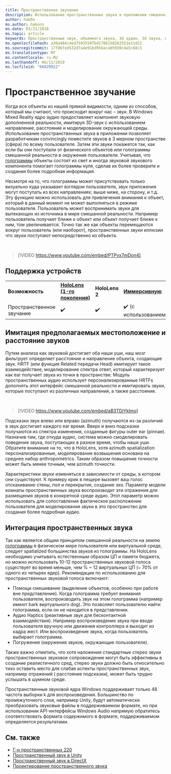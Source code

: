 ```yaml
---
title: Пространственное звучание
description: Использование пространственных звука в приложении смешанная реальность позволяет convincingly размещать звуков в трехмерном пространстве.
author: hak0n
ms.author: hakons
ms.date: 03/21/2018
ms.topic: article
keywords: Пространственные звук, объемного звука, 3d аудио, 3d звука, пространственных аудио
ms.openlocfilehash: a30a484c4e47593556fbd1786158262551e11d22
ms.sourcegitcommit: 17f86fed532d7a4e91bd95baca05930c4a5c68c5
ms.translationtype: MT
ms.contentlocale: ru-RU
ms.lasthandoff: 06/11/2019
ms.locfileid: "66829922"
---
```

# <a name="spatial-sound"></a>Пространственное звучание

Когда все объекты из нашей прямой видимости, одним из способов, который мы считают, что происходит вокруг нас – звук. В Windows Mixed Reality ядро аудио предоставляет компонент звуковую дополненной реальности, имитируя 3D-звук с использованием направление, расстояние и моделирование окружающей среды. Использование пространственных звука в приложении позволяет разработчикам convincingly поместите звуков в 3 мерном пространстве (сфера) по всему пользователя. Затем эти звуки покажется так, как если бы они поступали от физического объектов или голограммы смешанной реальности в окружения пользователя. Учитывая, что [голограммы](hologram.md) объекты состоят из свет и иногда звуковой звукового компонента помогает голограммы нуля, сделав их более проверите и создании более подробная информация.

Несмотря на то, что голограммы может присутствовать только визуально куда указывает взглядом пользователя, звук приложения могут поступать из всех направлениях; выше ниже, на сторону, и т.д. Эту функцию можно использовать для привлечения внимания к объект, который в данный момент не может выполняться в режиме пользователя. Пользователь может воспринимать звуки для вытекающих из источника в мире смешанной реальности. Например пользователь получает ближе к объект или объект получает ближе к ним, том увеличивается. Точно так же как объекты перемещаются вокруг пользователь (или наоборот), пространственных звуки иллюзии что звуки поступают непосредственно из объекта.

<br>

>[!VIDEO https://www.youtube.com/embed/PTPvx7mDon4]

## <a name="device-support"></a>Поддержка устройств

<table>
    <colgroup>
    <col width="25%" />
    <col width="25%" />
    <col width="25%" />
    <col width="25%" />
    </colgroup>
    <tr>
        <td><strong>Возможность</strong></td>
        <td><a href="hololens-hardware-details.md"><strong>HoloLens (1-го поколения)</strong></a></td>
        <td><strong>HoloLens 2</strong></td>
        <td><a href="immersive-headset-hardware-details.md"><strong>Иммерсивную</strong></a></td>
    </tr>
     <tr>
        <td>Пространственное звучание</td>
        <td>✔️</td>
        <td>✔️</td>
        <td>✔️ (с использованием)</td>
    </tr>
</table>

## <a name="simulating-the-perceived-location-and-distance-of-sounds"></a>Имитация предполагаемых местоположение и расстояние звуков

Путем анализа как звуковой достигает оба наши уши, наш мозг фильтрует определяет расстояние и направление объекта, создающие звук. HRTF (или функция Related передачи Head) имитирует такое взаимодействие, моделирование спектра ответ, который характеризует как ear получает звука из точки в пространстве. Модуль пространственных аудио использует персонализированные HRTFs дополнять этот интерфейс смешанной реальности и имитировать звуки, которые поступают из различных направления, а также расстояния.

<br>

>[!VIDEO https://www.youtube.com/embed/aB3TDjYklmo]

Подсказки звук влево или вправо (azimuth) получаются из-за различий в звук достигает каждого ear время. Вверх и вниз подсказки получаются из спектра изменения, созданные фигуры outer ear (pinnae). Назначив там, где откуда аудио, система можно смоделировать поведение звука, поступающих в разное время, чтобы наши уши. Обратите внимание на то, что в HoloLens, хотя azimuth spatialization персонализированные, моделирование возвышения основана на среднее набор anthropometrics. Таким образом повышение точности может быть менее точным, чем azimuth точности.

Характеристики звуки изменяться в зависимости от среды, в котором они существуют. К примеру крик в пещере вызовет ваш голос отскакивание стены, пол и перекрытия, создание эхо. Параметр модели комнаты пространственных звука воспроизводит эти отражения для размещения звуков в конкретной среде аудио. Этот параметр можно использовать для сопоставления фактическое расположение пользователя для моделирования звуки в это пространство для создания более подробная аудио.

## <a name="integrating-spatial-sound"></a>Интеграция пространственных звука

Так как является общим принципом смешанной реальности на землю [голограммы](hologram.md) в физическом мире пользователя или виртуальной среде, следует spatialized большинства звуков из голограммы. На HoloLens необходимо учитывать естественным образом ЦП и памяти бюджета, но можно использовать 10-12 пространственных звуковой голоса существует во время меньше, чем % ~ 12 виртуальных ЦП (~ 70% от одного из четырех ядер). Рекомендации по использованию для пространственных звуковой голоса включают:
* Помощи смешивание (выделение объектов, особенно при работе вне представление). Когда голограмма требует внимания пользователя, воспроизводить звук на этом голограмма (например имеют bark виртуального dog). Это позволяет пользователю найти голограмма, если он не находится в представлении.
* Аудио Haptics (реактивные звук для бесконтактной взаимодействия). Например воспроизведение звука при вводе пользователя вручную или движения контроллера и выходит из кадра жест. Или воспроизведение звука, когда пользователь выбирает голограмма.
* Погружения (окружения звуков, окружающие пользователя).

Также важно отметить, что хотя наложения стандартные стерео звуки пространственных звуковое сопровождение могут быть эффективны в создание реалистичного сред, стерео звуки должно быть относительно тихо оставить место для слабая аспекты пространственных звук, например отражений ( расстояние подсказки), может быть трудно услышать в шумном среде.

Пространственные звуковой ядра Windows поддерживает только 48 частота выборки k для воспроизведения. Большинство по промежуточного слоя, например Unity, будут автоматически преобразовать звуковые файлы в поддерживаемом формате, но при использовании API-интерфейсы Windows Audio напрямую обратитесь соответствовать формата содержимого в формате, поддерживаемом определяется результатами.

## <a name="see-also"></a>См. также
* [Г-н пространственных 220](holograms-220.md)
* [Пространственный звук в Unity](spatial-sound-in-unity.md)
* [Пространственный звук в DirectX](spatial-sound-in-directx.md)
* [Проектирование пространственного звука](spatial-sound-design.md)
